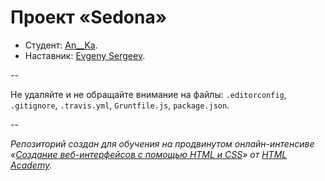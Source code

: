 # Проект «Sedona»

* Студент: [An__Ka](https://htmlacademy.ru/profile/id25969).
* Наставник: [Evgeny Sergeev](https://htmlacademy.ru/profile/id18983).

--

Не удаляйте и не обращайте внимание на файлы: `.editorconfig`, `.gitignore`, `.travis.yml`, `Gruntfile.js`, `package.json`.

--

_Репозиторий создан для обучения на продвинутом онлайн-интенсиве «[Создание веб-интерфейсов с помощью HTML и CSS](https://htmlacademy.ru/advanced_intensive)» от [HTML Academy](https://htmlacademy.ru)._
